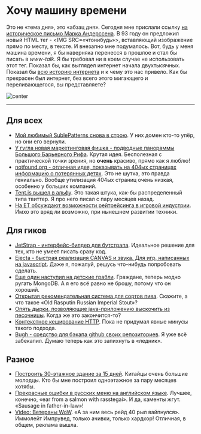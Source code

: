 # Хочу машину времени

Это не «тема дня», это «абзац дня». Сегодня мне прислали ссылку [на историческое письмо  Марка Андерссена](http://1997.webhistory.org/www.lists/www-talk.1993q1/0182.html). В 93 году он предложил новый HTML тег - &lt;IMG SRC=«чтонибудь»&gt;, вставляющий изображение прямо по месту, в тексте. И внезапно мне подумалось. Вот, будь у меня машина времени, я бы наверняка перенесся в прошлое и стал бы писать в *www-talk*. Я бы требовал ни в коем случае не использовать этот тег. Показал бы, как выглядел интернет начала двухтысячных. Показал бы [всю историю интернета](http://www.webdirections.org/history/) и к чему это нас привело. Как бы прекрасен был интернет, без всего этого мигающего и переливающегося, вы представляете?

![center](http://www.onux.be/wp-content/image_not_found.gif)

-----

## Для всех
* [Мой любимый SublePatterns снова в строю](http://subtlepatterns.com). У них домен кто-то упёр, но они его вернули.
* [У гугла новая маркетинговая фишка - подводные панораммы Большого Барьерного Рифа](http://googleblog.blogspot.com/2012/09/dive-into-great-barrier-reef-with-first_25.html). Крутая идея. Бесполезная с практической точки зрения, но **очень** красиво, прямо как я люблю!
* [notfound.org - отличная идея, показывать на 404ых страницах информацию о потерянных детях](http://notfound.org). Это не шутка, это правда гениально. Вообще утилизация 404ых страниц очень низкая, особенно у больших компаний.
* [Tent.is вышел в альфу](https://tent.is). Это такая штука, как-бы распределенный типа твиттер. Я про него писал с пару месяцев назад.
* [На ET обсуждают возможности рейтрейсинга в игровой индустрии](http://www.extremetech.com/gaming/135788-investigating-ray-tracing-the-next-big-thing-in-gaming-graphics). Имхо это вряд ли возможно, при нынешнем развитии техники.

## Для гиков
* [JetStrap - интерфейс-билдер для бутстрапа](http://jetstrap.com). Идеальное решение для тех, кто не умеет писать сразу код.
* [Ejecta - быстрая реализация CANVAS и звука. Для игр, написанных на javascript](http://impactjs.com/ejecta). Даже я, пожалуй, решусь что-нибудь попробовать сделать.
* [Еще один наступил на детские грабли](http://blog.serverdensity.com/does-everyone-hate-mongodb/). Граждане, теперь модно ругать MongoDB. А я его всё равно не брошу, потому что он хороший.
* [Открытая рекомендательная система для сортов пива](https://goodbre.ws). Скажите, а что такое «Old Rasputin Russian Imperial Stout»?
* [Опять дырки, позволяющие java-приложению выскочить из песочницы](http://arstechnica.com/security/2012/09/yet-another-java-flaw-allows-complete-bypass-of-security-sandbox/). Когда же это закончится-то?
* [Контекстное кеширование HTTP](http://asm89.github.com/2012/09/26/context-aware-http-caching.html). Пока не придумал явные минусы такого подхода.
* [Bugh - средство для бэкапа github своих репозиториев](https://github.com/haldean/bugh). Я уже всё забекапил. Думаю теперь как это запихнуть в «ледник».

## Разное
* [Построить 30-этажное здание за 15 дней](http://www.wired.com/design/2012/09/broad-sustainable-building-instant-skyscraper/all/). Китайцы очень большие молодцы. Кто бы мне построил одноэтажное за пару месяцев хотябы.
* [Прекрасные ошибки в русских меню на английском языке](http://www.englishinrussia.ru/en/study-english/russian_mistakes/great-mistakes-russian-menus). Лучшее, конечно, «ear from a salmon with rasstegai». И да, каменты жгут. «Sausage in father-in-law»!
* [Video: Ветераны WoW](http://www.youtube.com/watch?v=IdjT5jpozUw&feature=player_embedded). «А за ним весь рейд 40 рыл вайпнулся». Иммолейт Импрувед, только ачивки, только хардкор! Отличная, в общем, реклама вышла.